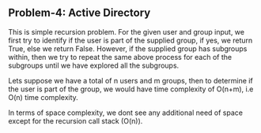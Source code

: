 ## **Problem-4: Active Directory**
This is simple recursion problem. For the given user and group input, we first try to identify if the user is part of the supplied group, if yes, we return True, else we return False. 
However, if the supplied group has subgroups within, then we try to repeat the same above process for each of the subgroups until we have explored all the subgroups. 

 Lets suppose we have a total of n users and m groups, then to determine if the user is part of the group, we would have 
 time complexity of O(n+m), i.e O(n) time complexity. 
 
In terms of space complexity, we dont see any additional need of space except for the recursion call stack (O(n)).
 